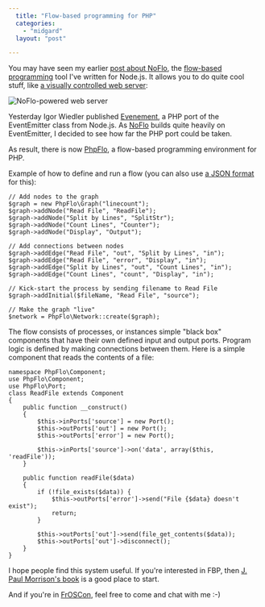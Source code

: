 ```yaml
---
  title: "Flow-based programming for PHP"
  categories: 
    - "midgard"
  layout: "post"

---
```

You may have seen my earlier [post about NoFlo](http://bergie.iki.fi/blog/desktop_summit_flow-based_programming/), the [flow-based programming](http://en.wikipedia.org/wiki/Flow-based_programming) tool I've written for Node.js. It allows you to do quite cool stuff, like [a visually controlled web server](http://universalruntime.tumblr.com/post/8998693776/node-js-powered-web-server-written-with-the-noflo):

![NoFlo-powered web server](https://s3.eu-central-1.amazonaws.com/bergie-iki-fi/tumblr_lq12x0Sf481qies3uo1_500.png)

Yesterday Igor Wiedler published [Evenement](https://github.com/igorw/Evenement), a PHP port of the EventEmitter class from Node.js. As [NoFlo](https://github.com/noflo/noflo) builds quite heavily on EventEmitter, I decided to see how far the PHP port could be taken.

As result, there is now [PhpFlo](https://github.com/phpflo/phpflo), a flow-based programming environment for PHP.

Example of how to define and run a flow (you can also use [a JSON format](https://github.com/phpflo/phpflo/blob/master/examples/linecount/count.json) for this):

    // Add nodes to the graph
    $graph = new PhpFlo\Graph("linecount");
    $graph->addNode("Read File", "ReadFile");
    $graph->addNode("Split by Lines", "SplitStr");
    $graph->addNode("Count Lines", "Counter");
    $graph->addNode("Display", "Output");

    // Add connections between nodes
    $graph->addEdge("Read File", "out", "Split by Lines", "in");
    $graph->addEdge("Read File", "error", "Display", "in");
    $graph->addEdge("Split by Lines", "out", "Count Lines", "in");
    $graph->addEdge("Count Lines", "count", "Display", "in");

    // Kick-start the process by sending filename to Read File
    $graph->addInitial($fileName, "Read File", "source");

    // Make the graph "live"
    $network = PhpFlo\Network::create($graph);

The flow consists of processes, or instances simple "black box" components that have their own defined input and output ports. Program logic is defined by making connections between them. Here is a simple component that reads the contents of a file:

    namespace PhpFlo\Component;
    use PhpFlo\Component;
    use PhpFlo\Port;
    class ReadFile extends Component
    {
        public function __construct()
        {
            $this->inPorts['source'] = new Port();
            $this->outPorts['out'] = new Port();
            $this->outPorts['error'] = new Port();

            $this->inPorts['source']->on('data', array($this, 'readFile'));
        }

        public function readFile($data)
        {
            if (!file_exists($data)) {
                $this->outPorts['error']->send("File {$data} doesn't exist");
                return;
            }

            $this->outPorts['out']->send(file_get_contents($data));
            $this->outPorts['out']->disconnect();
        }
    }

I hope people find this system useful. If you're interested in FBP, then [J. Paul Morrison's book](http://www.jpaulmorrison.com/fbp/#More) is a good place to start.

And if you're in [FrOSCon](http://froscon.de/), feel free to come and chat with me :-)
